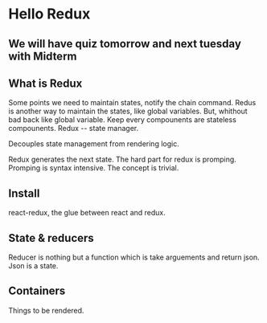 # Hello Redux

## We will have quiz tomorrow and next tuesday with Midterm

## What is Redux

Some points we need to maintain states, notify the chain command.
Redus is another way to maintain the states, like global variables.
But, whithout bad back like global variable.
Keep every compounents are stateless compounents.
Redux -- state manager.

Decouples state management from rendering logic.

Redux generates the next state. The hard part for redux is promping. Promping is syntax intensive. The concept is trivial.

## Install

react-redux, the glue between react and redux.

## State & reducers

Reducer is nothing but a function which is take arguements and return json.
Json is a state.

## Containers

Things to be rendered. 